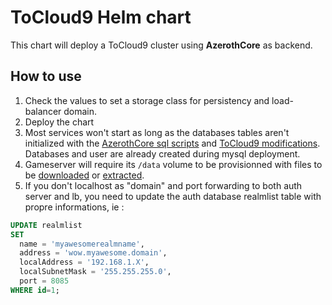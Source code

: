 # ToCloud9 Helm chart

This chart will deploy a ToCloud9 cluster using **AzerothCore** as backend.

## How to use

1. Check the values to set a storage class for persistency and load-balancer domain.
2. Deploy the chart
3. Most services won't start as long as the databases tables aren't initialized with the [AzerothCore sql scripts](https://github.com/azerothcore/azerothcore-wotlk/tree/master/data/sql/base) and [ToCloud9 modifications](../doc/RunNonDockerWinWSLAzerothCore.md#setup--run). Databases and user are already created during mysql deployment.
4. Gameserver will require its `/data` volume to be provisionned with files to be [downloaded](https://www.azerothcore.org/wiki/server-setup#download) or [extracted](https://www.azerothcore.org/wiki/server-setup#extractors).
5. If you don't localhost as "domain" and port forwarding to both auth server and lb, you need to update the auth database realmlist table with propre informations, ie :
```sql
UPDATE realmlist
SET
  name = 'myawesomerealmname',
  address = 'wow.myawesome.domain',
  localAddress = '192.168.1.X',
  localSubnetMask = '255.255.255.0',
  port = 8085
WHERE id=1;
```